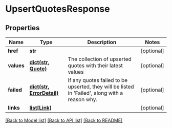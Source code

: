 # UpsertQuotesResponse

## Properties
Name | Type | Description | Notes
------------ | ------------- | ------------- | -------------
**href** | **str** |  | [optional] 
**values** | [**dict(str, Quote)**](Quote.md) | The collection of upserted quotes with their latest values | [optional] 
**failed** | [**dict(str, ErrorDetail)**](ErrorDetail.md) | If any quotes failed to be upserted, they will be listed in &#39;Failed&#39;, along  with a reason why. | [optional] 
**links** | [**list[Link]**](Link.md) |  | [optional] 

[[Back to Model list]](../README.md#documentation-for-models) [[Back to API list]](../README.md#documentation-for-api-endpoints) [[Back to README]](../README.md)


